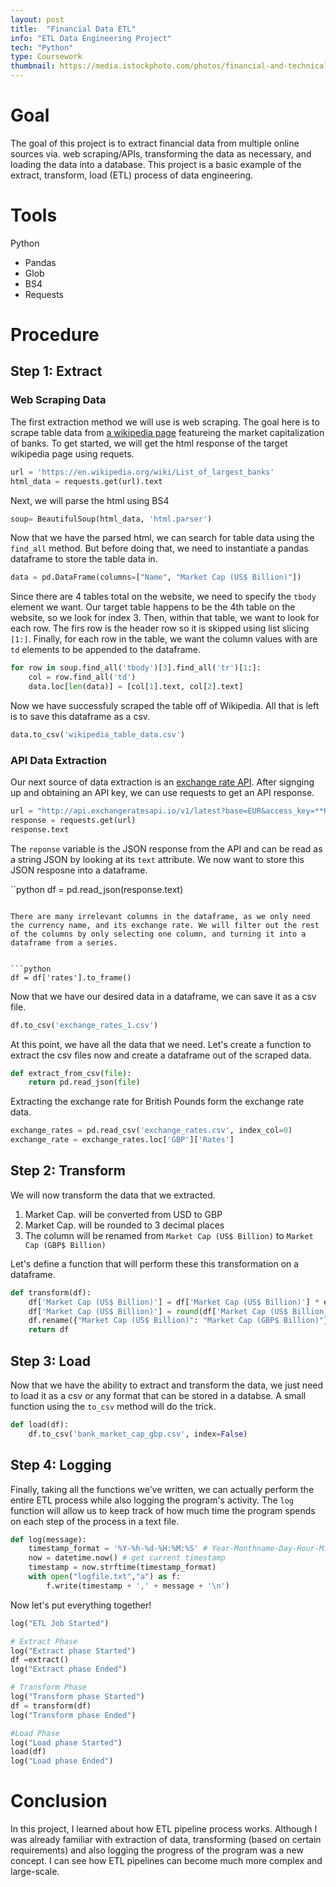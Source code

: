 ```yaml
---
layout: post
title:  "Financial Data ETL"
info: "ETL Data Engineering Project"
tech: "Python"
type: Coursework
thumbnail: https://media.istockphoto.com/photos/financial-and-technical-data-analysis-graph-showing-stock-market-picture-id943292690?k=6&m=943292690&s=612x612&w=0&h=AqwqtxoCVyAmgi1sYfGwsYKHpb_6pT19AVHmzmGg-a4=
---
```




# Goal
The goal of this project is to extract financial data from multiple online sources via. web scraping/APIs, transforming the data as necessary, and loading the data into a database.
This project is a basic example of the extract, transform, load (ETL) process of data engineering. 


# Tools
Python
- Pandas
- Glob
- BS4
- Requests


# Procedure


## Step 1: Extract

### Web Scraping Data
The first extraction method we will use is web scraping. The goal here is to scrape table data from [a wikipedia page](https://en.wikipedia.org/wiki/List_of_largest_banks) featureing the market capitalization of banks. 
To get started, we will get the html response of the target wikipedia page using requets.

```python
url = 'https://en.wikipedia.org/wiki/List_of_largest_banks'
html_data = requests.get(url).text
```
Next, we will parse the html using BS4

```python
soup= BeautifulSoup(html_data, 'html.parser')
```

Now that we have the parsed html, we can search for table data using the ```find_all``` method. But before doing that, we need to instantiate a pandas dataframe to store the table data in.

```python
data = pd.DataFrame(columns=["Name", "Market Cap (US$ Billion)"])
```

Since there are 4 tables total on the website, we need to specify the ```tbody``` element we want. Our target table happens to be the 4th table on the website, so we look for index 3. Then, within that table, we want to look for each row. The firs row is the header row so it is skipped using list slicing ```[1:]```. Finally, for each row in the table, we want the column values with are ```td``` elements to be appended to the dataframe. 

```python
for row in soup.find_all('tbody')[3].find_all('tr')[1:]:
    col = row.find_all('td')
    data.loc[len(data)] = [col[1].text, col[2].text]
```

Now we have successfuly scraped the table off of Wikipedia. All that is left is to save this dataframe as a csv.

```python
data.to_csv('wikipedia_table_data.csv')
```


### API Data Extraction
Our next source of data extraction is an [exchange rate API](https://exchangeratesapi.io/). After signging up and obtaining an API key, we can use requests to get an API response. 


```python
url = "http://api.exchangeratesapi.io/v1/latest?base=EUR&access_key=**KEY**"
response = requests.get(url)
response.text
```


The ```reponse``` variable is the JSON response from the API and can be read as a string JSON by looking at its ```text``` attribute. We now want to store this JSON resposne into a dataframe.


``python
df = pd.read_json(response.text)
```

There are many irrelevant columns in the dataframe, as we only need the currency name, and its exchange rate. We will filter out the rest of the columns by only selecting one column, and turning it into a dataframe from a series.


```python
df = df['rates'].to_frame()
```

Now that we have our desired data in a dataframe, we can save it as a csv file.

```python
df.to_csv('exchange_rates_1.csv')
```

At this point, we have all the data that we need. Let's create a function to extract the csv files now and create a dataframe out of the scraped data.

```python
def extract_from_csv(file):
    return pd.read_json(file)
```

Extracting the exchange rate for British Pounds form the exchange rate data.

```python
exchange_rates = pd.read_csv('exchange_rates.csv', index_col=0)
exchange_rate = exchange_rates.loc['GBP']['Rates']
```



## Step 2: Transform
We will now transform the data that we extracted.

1. Market Cap. will be converted from USD to GBP
2. Market Cap. will be rounded to 3 decimal places
3. The column will be renamed from ```Market Cap (US$ Billion)``` to ```Market Cap (GBP$ Billion)```  


Let's define a function that will perform these this transformation on a dataframe.

```python
def transform(df):
    df['Market Cap (US$ Billion)'] = df['Market Cap (US$ Billion)'] * exchange_rate
    df['Market Cap (US$ Billion)'] = round(df['Market Cap (US$ Billion)'], 3)
    df.rename({"Market Cap (US$ Billion)": "Market Cap (GBP$ Billion)"}, axis=1, inplace=True)
    return df
```


## Step 3: Load
Now that we have the ability to extract and transform the data, we just need to load it as a csv or any format that can be stored in a databse.
A small function using the ```to_csv``` method will do the trick.


```python
def load(df):
    df.to_csv('bank_market_cap_gbp.csv', index=False)
```


## Step 4: Logging 
Finally, taking all the functions we've written, we can actually perform the entire ETL process while also logging the program's activity.
The ```log``` function will allow us to keep track of how much time the program spends on each step of the process in a text file. 

```python
def log(message):
    timestamp_format = '%Y-%h-%d-%H:%M:%S' # Year-Monthname-Day-Hour-Minute-Second
    now = datetime.now() # get current timestamp
    timestamp = now.strftime(timestamp_format)
    with open("logfile.txt","a") as f:
        f.write(timestamp + ',' + message + '\n')
```

Now let's put everything together!


```python
log("ETL Job Started")

# Extract Phase
log("Extract phase Started")
df =extract()
log("Extract phase Ended")

# Transform Phase
log("Transform phase Started")
df = transform(df)
log("Transform phase Ended")

#Load Phase
log("Load phase Started")
load(df)
log("Load phase Ended")
```

# Conclusion
In this project, I learned about how ETL pipeline process works. Although I was already familiar with extraction of data, transforming (based on certain requirements) and also logging the progress of the program was a new concept. I can see how ETL pipelines can become much more complex and large-scale. 
